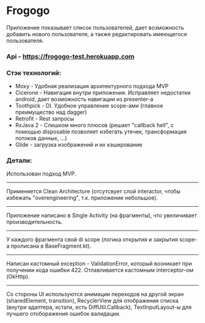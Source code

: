 # Frogogo

Приложение показывает список пользователей, дает возможность добавить нового пользователя, а также редактировать имеющегося пользователя. 

### Api - https://frogogo-test.herokuapp.com

### Стэк технологий:
* Moxy - Удобная реализация архитектурного подхода MVP
* Cicerone - Навигация внутри приложения. Исправляет недостатки android, дает возможность навигации из presenter-а
* Toothpick - DI. Удобное управление scope-ами (главное преимущество над dagger)
* Retrofit - Rest запросы
* RxJava 2 - Слишком много плюсов (решает "callback hell", с помощью disposable позволяет избегать утечек, трансформация потоков данных, ...)
* Glide - загрузка изображений и их кэширование

### Детали:
Использован подход MVP. 
***
Применяется Clean Architecture (отсутсвует слой interactor, чтобы избежать "overengineering", т.к. приложение небольшое).
***
Приложение написано в Single Activity (на фрагменты), что увеличивает производительность.  
***
У каждого фрагмента свой di scope (логика открытия и закрытия scope-а прописана в BaseFragment.kt). 
***
Написан кастомный exception - ValidationError, который возникает при получении кода ошибки 422. Отлавливается кастомным interceptor-ом (OkHttp).  
***
Со стороны UI используются анимации переходов на другой экран (sharedElement, transition), RecyclerView для отображения списка (внутри адаптера, кстати, есть DiffUtil.Callback), TextInputLayout-ы для лучшего отоборажения ошибок валидации.  

